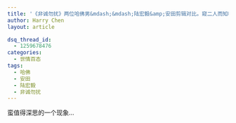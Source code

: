 ```yaml
---
title: '《非诚勿扰》两位哈佛男&mdash;&mdash;陆宏毅&amp;安田剪辑对比。窥二人而知哈佛。'
author: Harry Chen
layout: article

dsq_thread_id:
  - 1259678476
categories:
  - 世情百态
tags:
  - 哈佛
  - 安田
  - 陆宏毅
  - 非诚勿扰
---
```


  蛮值得深思的一个现象…
